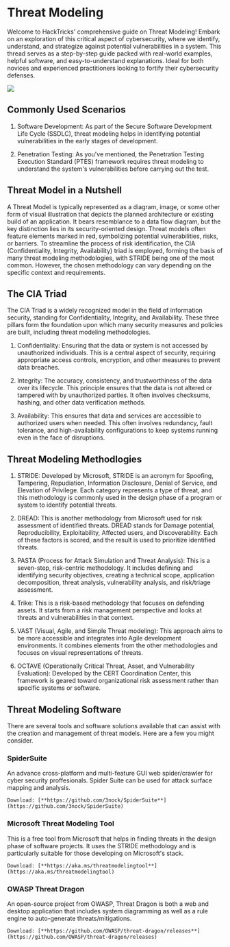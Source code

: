 
# Threat Modeling
Welcome to HackTricks' comprehensive guide on Threat Modeling! Embark on an exploration of this critical aspect of cybersecurity, where we identify, understand, and strategize against potential vulnerabilities in a system. This thread serves as a step-by-step guide packed with real-world examples, helpful software, and easy-to-understand explanations. Ideal for both novices and experienced practitioners looking to fortify their cybersecurity defenses.

![](<../.gitbook/assets/threatmodel1.png>)

 ## Commonly Used Scenarios
1.  Software Development: As part of the Secure Software Development Life Cycle (SSDLC), threat modeling helps in identifying potential vulnerabilities in the early stages of development.
    
2.  Penetration Testing: As you've mentioned, the Penetration Testing Execution Standard (PTES) framework requires threat modeling to understand the system's vulnerabilities before carrying out the test.

## Threat Model in a Nutshell
A Threat Model is typically represented as a diagram, image, or some other form of visual illustration that depicts the planned architecture or existing build of an application. It bears resemblance to a data flow diagram, but the key distinction lies in its security-oriented design. Threat models often feature elements marked in red, symbolizing potential vulnerabilities, risks, or barriers. To streamline the process of risk identification, the CIA (Confidentiality, Integrity, Availability) triad is employed, forming the basis of many threat modeling methodologies, with STRIDE being one of the most common. However, the chosen methodology can vary depending on the specific context and requirements.

## The CIA Triad
The CIA Triad is a widely recognized model in the field of information security, standing for Confidentiality, Integrity, and Availability. These three pillars form the foundation upon which many security measures and policies are built, including threat modeling methodologies.

1.  Confidentiality: Ensuring that the data or system is not accessed by unauthorized individuals. This is a central aspect of security, requiring appropriate access controls, encryption, and other measures to prevent data breaches.
    
2.  Integrity: The accuracy, consistency, and trustworthiness of the data over its lifecycle. This principle ensures that the data is not altered or tampered with by unauthorized parties. It often involves checksums, hashing, and other data verification methods.
    
3.  Availability: This ensures that data and services are accessible to authorized users when needed. This often involves redundancy, fault tolerance, and high-availability configurations to keep systems running even in the face of disruptions.

## Threat Modeling Methodlogies

1.  STRIDE: Developed by Microsoft, STRIDE is an acronym for Spoofing, Tampering, Repudiation, Information Disclosure, Denial of Service, and Elevation of Privilege. Each category represents a type of threat, and this methodology is commonly used in the design phase of a program or system to identify potential threats.
    
2.  DREAD: This is another methodology from Microsoft used for risk assessment of identified threats. DREAD stands for Damage potential, Reproducibility, Exploitability, Affected users, and Discoverability. Each of these factors is scored, and the result is used to prioritize identified threats.
    
3.  PASTA (Process for Attack Simulation and Threat Analysis): This is a seven-step, risk-centric methodology. It includes defining and identifying security objectives, creating a technical scope, application decomposition, threat analysis, vulnerability analysis, and risk/triage assessment.
    
4.  Trike: This is a risk-based methodology that focuses on defending assets. It starts from a risk management perspective and looks at threats and vulnerabilities in that context.
    
5.  VAST (Visual, Agile, and Simple Threat modeling): This approach aims to be more accessible and integrates into Agile development environments. It combines elements from the other methodologies and focuses on visual representations of threats.
    
6.  OCTAVE (Operationally Critical Threat, Asset, and Vulnerability Evaluation): Developed by the CERT Coordination Center, this framework is geared toward organizational risk assessment rather than specific systems or software.

## Threat Modeling Software
There are several tools and software solutions available that can assist with the creation and management of threat models. Here are a few you might consider.

### SpiderSuite

An advance cross-platform and multi-feature GUI web spider/crawler for cyber security proffesionals. Spider Suite can be used for attack surface mapping and analysis.

```
Download: [**https://github.com/3nock/SpiderSuite**](https://github.com/3nock/SpiderSuite)
```

### Microsoft Threat Modeling Tool

This is a free tool from Microsoft that helps in finding threats in the design phase of software projects. It uses the STRIDE methodology and is particularly suitable for those developing on Microsoft's stack.

```
Download: [**https://aka.ms/threatmodelingtool**](https://aka.ms/threatmodelingtool)
```

### OWASP Threat Dragon

An open-source project from OWASP, Threat Dragon is both a web and desktop application that includes system diagramming as well as a rule engine to auto-generate threats/mitigations.

```
Download: [**https://github.com/OWASP/threat-dragon/releases**](https://github.com/OWASP/threat-dragon/releases)
```

